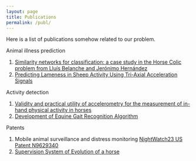 ```yaml
---
layout: page
title: Publications
permalink: /publ/
---
```

Here is a list of publications somehow related to our problem.

Animal illness prediction

1. [Similarity networks for classification: a case study in the Horse Colic problem from Lluís Belanche and Jerónimo Hernández][colic_nn]
2. [Predicting Lameness in Sheep Activity Using Tri-Axial Acceleration Signals][sheep]

Activity detection

1. [Validity and practical utility of accelerometry for the measurement of in-hand physical activity in horses][accel_horse]
2. [Development of Equine Gait Recognition Algorithm][equine_gate]

Patents
 1. Mobile animal surveillance and distress monitoring [NightWatch23 US Patent N9629340][patent_nw]
 2. [Supervision System of Evolution of a horse][patent_fr]  

[colic_nn]:https://arxiv.org/pdf/1403.4540.pdf
[sheep]:https://www.ncbi.nlm.nih.gov/pmc/articles/PMC5789307/
[accel_horse]:https://www.ncbi.nlm.nih.gov/pmc/articles/PMC4566433/
[equine_gate]:http://lup.lub.lu.se/luur/download?func=downloadFile&recordOId=8918412&fileOId=8918424
[patent_nw]:https://patents.google.com/patent/US9629340]
[patent_fr]:https://patents.google.com/patent/FR3049844A1/en